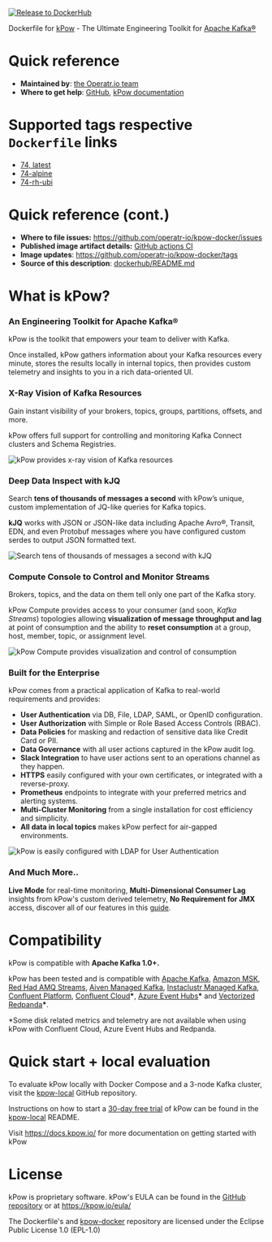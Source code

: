 [![Release to DockerHub](https://github.com/operatr-io/kpow-docker/actions/workflows/release.yml/badge.svg?branch=main)](https://github.com/operatr-io/kpow-docker/actions/workflows/release.yml)

Dockerfile for [kPow](https://kpow.io) - The Ultimate Engineering Toolkit for [Apache Kafka®](https://kafka.apache.org/)

# Quick reference

* **Maintained by**: [the Operatr.io team](https://github.com/operatr-io/kpow-docker)
* **Where to get help**: [GitHub](https://github.com/operatr-io/kpow-docker), [kPow documentation](http://docs.kpow.io/)

# Supported tags respective `Dockerfile` links

<!--- StartReleaseLinks --->

* [74, latest](https://github.com/operatr-io/kpow-docker/blob/main/dockerfile/kpow/Dockerfile)
* [74-alpine](https://github.com/operatr-io/kpow-docker/blob/main/dockerfile/alpine/Dockerfile)
* [74-rh-ubi](https://github.com/operatr-io/kpow-docker/blob/main/dockerfile/rh-ubi/Dockerfile)

<!--- EndReleaseLinks --->

# Quick reference (cont.)

* **Where to file issues:** https://github.com/operatr-io/kpow-docker/issues
* **Published image artifact details:** [GitHub actions CI](https://github.com/operatr-io/kpow-docker/actions/workflows/build.yml)
* **Image updates**: https://github.com/operatr-io/kpow-docker/tags
* **Source of this description**: [dockerhub/README.md](https://github.com/operatr-io/kpow-docker/blob/main/dockerhub/README.md)

# What is kPow?

### An Engineering Toolkit for Apache Kafka®

kPow is the toolkit that empowers your team to deliver with Kafka.

Once installed, kPow gathers information about your Kafka resources every minute, stores the results locally in internal topics, then provides custom telemetry and insights to you in a rich data-oriented UI.

### X-Ray Vision of Kafka Resources

Gain instant visibility of your brokers, topics, groups, partitions, offsets, and more.

kPow offers full support for controlling and monitoring Kafka Connect clusters and Schema Registries.

![kPow provides x-ray vision of Kafka resources](https://i.imgur.com/diYoIuw.png)

### Deep Data Inspect with kJQ

Search **tens of thousands of messages a second** with kPow’s unique, custom implementation of JQ-like queries for Kafka topics. 

**kJQ** works with JSON or JSON-like data including Apache Avro®, Transit, EDN, and even Protobuf messages where you have configured custom serdes to output JSON formatted text.

![Search tens of thousands of messages a second with kJQ](https://i.imgur.com/fxkgFyl.png)

### Compute Console to Control and Monitor Streams

Brokers, topics, and the data on them tell only one part of the Kafka story.

kPow Compute provides access to your consumer \(and soon, _Kafka Streams_\) topologies allowing **visualization of message throughput and lag** at point of consumption and the ability to **reset consumption** at a group, host, member, topic, or assignment level.

![kPow Compute provides visualization and control of consumption](https://i.imgur.com/5eT9w60.png)

### Built for the Enterprise

kPow comes from a practical application of Kafka to real-world requirements and provides:

* **User Authentication** via DB, File, LDAP, SAML, or OpenID configuration.
* **User Authorization** with Simple or Role Based Access Controls \(RBAC\).
* **Data Policies** for masking and redaction of sensitive data like Credit Card or PII.
* **Data Governance** with all user actions captured in the kPow audit log.
* **Slack Integration** to have user actions sent to an operations channel as they happen.
* **HTTPS** easily configured with your own certificates, or integrated with a reverse-proxy.
* **Prometheus** endpoints to integrate with your preferred metrics and alerting systems.
* **Multi-Cluster Monitoring** from a single installation for cost efficiency and simplicity.
* **All data in local topics** makes kPow perfect for air-gapped environments.

![kPow is easily configured with LDAP for User Authentication](https://i.imgur.com/cLLxrgC.png)

### And Much More..

**Live Mode** for real-time monitoring, **Multi-Dimensional Consumer Lag** insights from kPow's custom derived telemetry, **No Requirement for JMX** access, discover all of our features in this [guide](https://docs.kpow.io).


# Compatibility

kPow is compatible with **Apache Kafka 1.0+.**

kPow has been tested and is compatible with [Apache Kafka](https://kafka.apache.org/), [Amazon MSK](https://aws.amazon.com/msk/), [Red Had AMQ Streams](https://www.redhat.com/en/resources/amq-streams-datasheet), [Aiven Managed Kafka](https://aiven.io/kafka), [Instaclustr Managed Kafka](https://www.instaclustr.com/products/managed-apache-kafka/), [Confluent Platform](https://www.confluent.io/product/confluent-platform), [Confluent Cloud](https://www.confluent.io/confluent-cloud)**\***, [Azure Event Hubs](https://azure.microsoft.com/en-us/services/event-hubs/)**\*** and [Vectorized Redpanda](https://vectorized.io/redpanda/)**\***.

\*Some disk related metrics and telemetry are not available when using kPow with Confluent Cloud, Azure Event Hubs and Redpanda.

# Quick start + local evaluation

To evaluate kPow locally with Docker Compose and a 3-node Kafka cluster, visit the [kpow-local](https://github.com/operatr-io/kpow-local) GitHub repository.

Instructions on how to start a [30-day free trial](https://kpow.io/#trial) of kPow can be found in the [kpow-local](https://github.com/operatr-io/kpow-local) README.

Visit https://docs.kpow.io/ for more documentation on getting started with kPow

# License

kPow is proprietary software. kPow's EULA can be found in the [GitHub repository](https://github.com/operatr-io/kpow-docker/blob/main/resources/eula.txt) or at https://kpow.io/eula/

The Dockerfile's and [kpow-docker](https://github.com/operatr-io/kpow-docker) repository are licensed under the Eclipse Public License 1.0 (EPL-1.0)